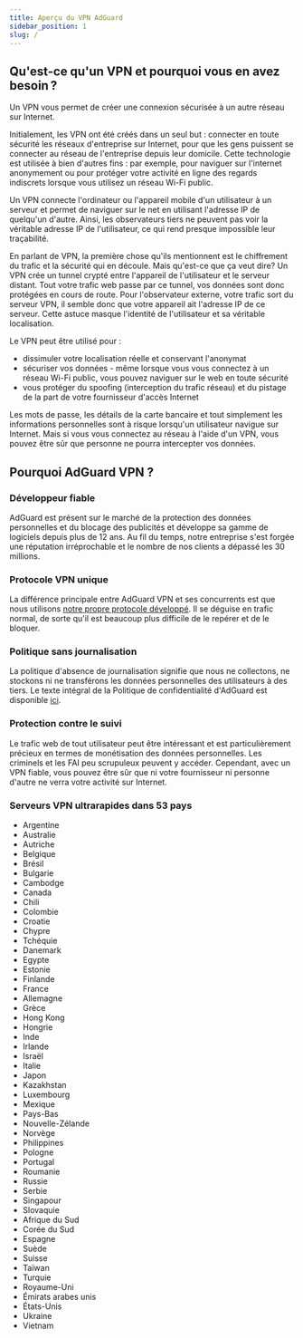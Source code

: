 ```yaml
---
title: Aperçu du VPN AdGuard
sidebar_position: 1
slug: /
---
```


## Qu'est-ce qu'un VPN et pourquoi vous en avez besoin ?

Un VPN vous permet de créer une connexion sécurisée à un autre réseau sur Internet.

Initialement, les VPN ont été créés dans un seul but : connecter en toute sécurité les réseaux d'entreprise sur Internet, pour que les gens puissent se connecter au réseau de l'entreprise depuis leur domicile. Cette technologie est utilisée à bien d'autres fins : par exemple, pour naviguer sur l'internet anonymement ou pour protéger votre activité en ligne des regards indiscrets lorsque vous utilisez un réseau Wi-Fi public.

Un VPN connecte l'ordinateur ou l'appareil mobile d'un utilisateur à un serveur et permet de naviguer sur le net en utilisant l'adresse IP de quelqu'un d'autre. Ainsi, les observateurs tiers ne peuvent pas voir la véritable adresse IP de l'utilisateur, ce qui rend presque impossible leur traçabilité.

En parlant de VPN, la première chose qu'ils mentionnent est le chiffrement du trafic et la sécurité qui en découle. Mais qu'est-ce que ça veut dire? Un VPN crée un tunnel crypté entre l'appareil de l'utilisateur et le serveur distant. Tout votre trafic web passe par ce tunnel, vos données sont donc protégées en cours de route. Pour l'observateur externe, votre trafic sort du serveur VPN, il semble donc que votre appareil ait l'adresse IP de ce serveur. Cette astuce masque l'identité de l'utilisateur et sa véritable localisation.

Le VPN peut être utilisé pour :

* dissimuler votre localisation réelle et conservant l'anonymat
* sécuriser vos données - même lorsque vous vous connectez à un réseau Wi-Fi public, vous pouvez naviguer sur le web en toute sécurité
* vous protéger du spoofing (interception du trafic réseau) et du pistage de la part de votre fournisseur d'accès Internet

Les mots de passe, les détails de la carte bancaire et tout simplement les informations personnelles sont à risque lorsqu'un utilisateur navigue sur Internet. Mais si vous vous connectez au réseau à l'aide d'un VPN, vous pouvez être sûr que personne ne pourra intercepter vos données.

## Pourquoi AdGuard VPN ?

### Développeur fiable
AdGuard est présent sur le marché de la protection des données personnelles et du blocage des publicités et développe sa gamme de logiciels depuis plus de 12 ans. Au fil du temps, notre entreprise s'est forgée une réputation irréprochable et le nombre de nos clients a dépassé les 30 millions.

### Protocole VPN unique
La différence principale entre AdGuard VPN et ses concurrents est que nous utilisons [notre propre protocole développé](/general/adguard-vpn-protocol.mdx). Il se déguise en trafic normal, de sorte qu'il est beaucoup plus difficile de le repérer et de le bloquer.

### Politique sans journalisation

La politique d'absence de journalisation signifie que nous ne collectons, ne stockons ni ne transférons les données personnelles des utilisateurs à des tiers. Le texte intégral de la Politique de confidentialité d'AdGuard est disponible [ici](https://adguard-vpn.com/privacy.html).

### Protection contre le suivi
Le trafic web de tout utilisateur peut être intéressant et est particulièrement précieux en termes de monétisation des données personnelles. Les criminels et les FAI peu scrupuleux peuvent y accéder. Cependant, avec un VPN fiable, vous pouvez être sûr que ni votre fournisseur ni personne d'autre ne verra votre activité sur Internet.

### Serveurs VPN ultrarapides dans 53 pays

* Argentine
* Australie
* Autriche
* Belgique
* Brésil
* Bulgarie
* Cambodge
* Canada
* Chili
* Colombie
* Croatie
* Chypre
* Tchéquie
* Danemark
* Egypte
* Estonie
* Finlande
* France
* Allemagne
* Grèce
* Hong Kong
* Hongrie
* Inde
* Irlande
* Israël
* Italie
* Japon
* Kazakhstan
* Luxembourg
* Mexique
* Pays-Bas
* Nouvelle-Zélande
* Norvège
* Philippines
* Pologne
* Portugal
* Roumanie
* Russie
* Serbie
* Singapour
* Slovaquie
* Afrique du Sud
* Corée du Sud
* Espagne
* Suède
* Suisse
* Taïwan
* Turquie
* Royaume-Uni
* Émirats arabes unis
* États-Unis
* Ukraine
* Vietnam
